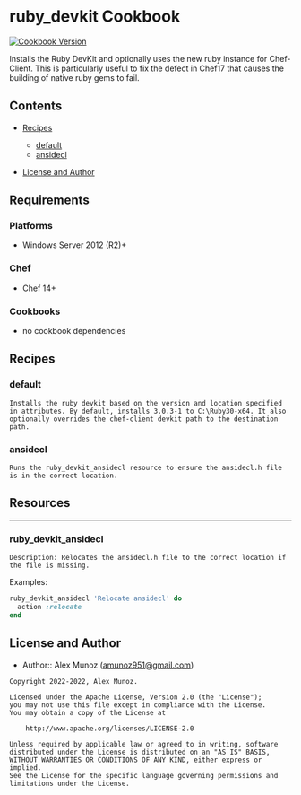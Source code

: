 # ruby_devkit Cookbook

[![Cookbook Version](https://img.shields.io/badge/cookbook-1.1.0-green.svg)](https://supermarket.chef.io/cookbooks/ruby_devkit)

Installs the Ruby DevKit and optionally uses the new ruby instance for Chef-Client. This is particularly useful to fix the defect in Chef17 that causes the building of native ruby gems to fail.

## Contents

- [Recipes](#recipes)

  - [default](#default)
  - [ansidecl](#ansidecl)

- [License and Author](#license-and-author)

## Requirements

### Platforms

- Windows Server 2012 (R2)+

### Chef

- Chef 14+

### Cookbooks

- no cookbook dependencies

## Recipes

### default

`Installs the ruby devkit based on the version and location specified in attributes. By default, installs 3.0.3-1 to C:\Ruby30-x64. It also optionally overrides the chef-client devkit path to the destination path.`

### ansidecl

`Runs the ruby_devkit_ansidecl resource to ensure the ansidecl.h file is in the correct location.`

## Resources
___
### ruby_devkit_ansidecl ###
    Description: Relocates the ansidecl.h file to the correct location if the file is missing.

Examples: <br />
```ruby
ruby_devkit_ansidecl 'Relocate ansidecl' do
  action :relocate
end
```

## License and Author

- Author:: Alex Munoz ([amunoz951@gmail.com](mailto:amunoz951@gmail.com))

```text
Copyright 2022-2022, Alex Munoz.

Licensed under the Apache License, Version 2.0 (the "License");
you may not use this file except in compliance with the License.
You may obtain a copy of the License at

    http://www.apache.org/licenses/LICENSE-2.0

Unless required by applicable law or agreed to in writing, software
distributed under the License is distributed on an "AS IS" BASIS,
WITHOUT WARRANTIES OR CONDITIONS OF ANY KIND, either express or implied.
See the License for the specific language governing permissions and
limitations under the License.
```
